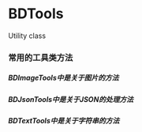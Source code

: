 # BDTools
Utility class
### 常用的工具类方法 ###
##### BDImageTools中是关于图片的方法 #####
##### BDJsonTools中是关于JSON的处理方法 #####
##### BDTextTools中是关于字符串的方法 #####
